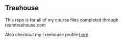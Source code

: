 ## Treehouse

This repo is for all of my course files completed through teamtreehouse.com

Also checkout my Treehouse profile [here](https://teamtreehouse.com/jakeradus)
